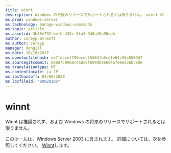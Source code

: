 ```yaml
---
title: winnt
description: Windows の今後のリリースでサポートされるとは限りません。 winnt の Windows コマンドに関するトピックは非推奨とされています。
ms.prod: windows-server
ms.technology: manage-windows-commands
ms.topic: article
ms.assetid: 3bf6e792-befb-435c-8fa3-940a45a98adb
author: coreyp-at-msft
ms.author: coreyp
manager: dongill
ms.date: 10/16/2017
ms.openlocfilehash: ee7fdccef796ececf5464fb5cefe64c93c6509d7
ms.sourcegitcommit: b00d7c8968c4adc8f699dbee694afe6ed36bc9de
ms.translationtype: MT
ms.contentlocale: ja-JP
ms.lasthandoff: 04/08/2020
ms.locfileid: "80829185"
---
```

# <a name="winnt"></a>winnt



Winnt は推奨されず、および Windows の将来のリリースでサポートされるとは限りません。

このツールは、Windows Server 2003 に含まれます。 詳細については、次を参照してください。 [Winnt](https://technet.microsoft.com/library/cc755763(v=ws.10).aspx)します。